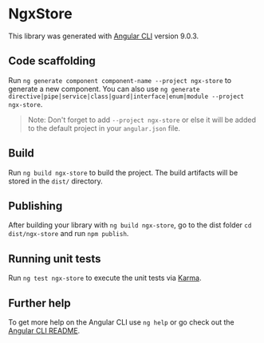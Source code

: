 # NgxStore

This library was generated with [Angular CLI](https://github.com/angular/angular-cli) version 9.0.3.

## Code scaffolding

Run `ng generate component component-name --project ngx-store` to generate a new component. You can also use `ng generate directive|pipe|service|class|guard|interface|enum|module --project ngx-store`.
> Note: Don't forget to add `--project ngx-store` or else it will be added to the default project in your `angular.json` file. 

## Build

Run `ng build ngx-store` to build the project. The build artifacts will be stored in the `dist/` directory.

## Publishing

After building your library with `ng build ngx-store`, go to the dist folder `cd dist/ngx-store` and run `npm publish`.

## Running unit tests

Run `ng test ngx-store` to execute the unit tests via [Karma](https://karma-runner.github.io).

## Further help

To get more help on the Angular CLI use `ng help` or go check out the [Angular CLI README](https://github.com/angular/angular-cli/blob/master/README.md).
